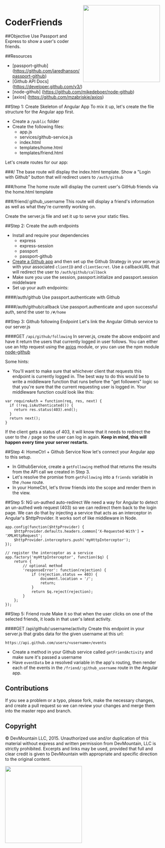 <img src="https://devmounta.in/img/logowhiteblue.png" width="250" align="right">

CoderFriends
============

##Objective
Use Passport and Express to show a user's coder friends.

##Resources
* [passport-github] (https://github.com/jaredhanson/passport-github)
* [Github API Docs] (https://developer.github.com/v3/)
* [node-github] (https://github.com/mikedeboer/node-github)
* [axios] (https://github.com/mzabriskie/axios)

##Step 1: Create Skeleton of Angular App
To mix it up, let's create the file structure for the Angular app first.

* Create a `/public` folder
* Create the following files:
  * app.js
  * services/github-service.js
  * index.html
  * templates/home.html
  * templates/friend.html

Let's create routes for our app:

###/
The base route will display the index.html template. Show a "Login with Github" button that will redirect users to `/auth/github`

###/home
The home route will display the current user's GitHub friends via the home.html template

###/friend/:github_username
This route will display a friend's information as well as what they're currently working on.

Create the server.js file and set it up to serve your static files.

##Step 2: Create the auth endpoints

* Install and require your dependencies
  * express
  * express-session
  * passport
  * passport-github
* [Create a Github app](https://github.com/settings/applications) and then set up the Github Strategy in your server.js with your associated `clientID` and `clientSecret`. Use a callbackURL that will redirect the user to `/auth/github/callback`
* Make sure you use the session, passport.initialize and passport.session middelware
* Set up your auth endpoints:

####/auth/github
Use passport.authenticate with Github

####/auth/github/callback
Use passport.authenticate and upon successful auth, send the user to `/#/home`

##Step 3: Github following Endpoint
Let's link the Angular Github service to our server.js

####GET `/api/github/following`
In server.js, create the above endpoint and have it return the users that currently logged in user follows. You can either use an http request using the [axios](https://github.com/mzabriskie/axios) module, or you can use the npm module [node-github](https://github.com/mikedeboer/node-github)

Some hints:
* You'll want to make sure that whichever client that requests this endpoint is currently logged in. The best way to do this would be to write a middleware function that runs before the "get followers" logic so that you're sure that the current requesting user is logged in. Your middleware function could look like this:

```
var requireAuth = function(req, res, next) {
  if (!req.isAuthenticated()) {
    return res.status(403).end();
  }
  return next();
}
```

If the client gets a status of 403, it will know that it needs to redirect the user to the `/` page so the user can log in again. **Keep in mind, this will happen every time your server restarts.**

##Step 4: HomeCtrl + Github Service
Now let's connect your Angular app to this setup.

* In GithubService, create a `getFollowing` method that returns the results from the API call we created in Step 3.
* Let's resolve the promise from `getFollowing` into a `friends` variable in the `/home` route. 
* In your HomeCtrl, let's throw friends into the scope and render them in the view.

##Step 5: NG un-authed auto-redirect
We need a way for Angular to detect an un-authed web request (403) so we can redirect them back to the login page. We can do that by injecting a service that acts as an interceptor in Angular's $httpProvider. It works sort of like middleware in Node.

```
app.config(function($httpProvider) {
    $httpProvider.defaults.headers.common['X-Requested-With'] = 'XMLHttpRequest';
    $httpProvider.interceptors.push('myHttpInterceptor');
});

// register the interceptor as a service
app.factory('myHttpInterceptor', function($q) {
    return {
        // optional method
        'responseError': function(rejection) {
            if (rejection.status == 403) {
                document.location = '/';
                return;
            }
            return $q.reject(rejection);
        }
    };
});
```

##Step 5: Friend route
Make it so that when the user clicks on one of the selected friends, it loads in that user's latest activity.

####GET /api/github/:username/activity
Create this endpoint in your server.js that grabs data for the given username at this url:

```
https://api.github.com/users/<username>/events
```

* Create a method in your Github service called `getFriendActivity` and make sure it's passed a username
* Have `eventData` be a resolved variable in the app's routing, then render each of the events in the `/friend/:github_username` route in the Angular app.

## Contributions
If you see a problem or a typo, please fork, make the necessary changes, and create a pull request so we can review your changes and merge them into the master repo and branch.

## Copyright

© DevMountain LLC, 2015. Unauthorized use and/or duplication of this material without express and written permission from DevMountain, LLC is strictly prohibited. Excerpts and links may be used, provided that full and clear credit is given to DevMountain with appropriate and specific direction to the original content.

<img src="https://devmounta.in/img/logowhiteblue.png" width="250">
